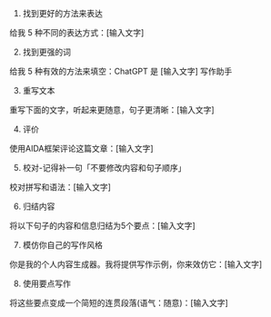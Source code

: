1. 找到更好的方法来表达

给我 5 种不同的表达方式：[输入文字]

2. 找到更强的词

给我 5 种有效的方法来填空：ChatGPT 是 [输入文字] 写作助手

3. 重写文本

重写下面的文字，听起来更随意，句子更清晰：[输入文字]

4. 评价

使用AIDA框架评论这篇文章：[输入文字]

5. 校对-记得补一句「不要修改内容和句子顺序」

校对拼写和语法：[输入文字]

6. 归结内容

将以下句子的内容和信息归结为5个要点：[输入文字]

7. 模仿你自己的写作风格

你是我的个人内容生成器。我将提供写作示例，你来效仿它：[输入文字]

8. 使用要点写作

将这些要点变成一个简短的连贯段落(语气：随意)：[输入文字]